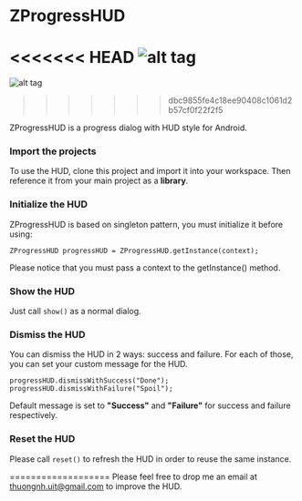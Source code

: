 ZProgressHUD
============
<<<<<<< HEAD
![alt tag](https://github.com/zelic91/zprogresshud/blob/master/screenshot.png)
=======
![alt tag]()
>>>>>>> dbc9855fe4c18ee90408c1061d2b57cf0f22f2f5

ZProgressHUD is a progress dialog with HUD style for Android.

### Import the projects
To use the HUD, clone this project and import it into your workspace. Then reference it from your main project as a **library**.

### Initialize the HUD
ZProgressHUD is based on singleton pattern, you must initialize it before using:

`
ZProgressHUD progressHUD = ZProgressHUD.getInstance(context);
`

Please notice that you must pass a context to the getInstance() method.

### Show the HUD
Just call `show()` as a normal dialog.

### Dismiss the HUD
You can dismiss the HUD in 2 ways: success and failure. For each of those, you can set your custom message for the HUD.

`progressHUD.dismissWithSuccess("Done");
progressHUD.dismissWithFailure("Spoil");
`

Default message is set to __"Success"__ and __"Failure"__ for success and failure respectively.

### Reset the HUD
Please call `reset()` to refresh the HUD in order to reuse the same instance.

===================
Please feel free to drop me an email at [thuongnh.uit@gmail.com](thuongnh.uit@gmail.com) to improve the HUD.